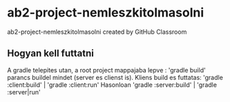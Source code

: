 # ab2-project-nemleszkitolmasolni
ab2-project-nemleszkitolmasolni created by GitHub Classroom

<H2>Hogyan kell futtatni</H2>
A gradle telepites utan, a root project mappajaba lepve : 'gradle build' parancs buildel mindet (server es clienst is).
Kliens build es futtatas: 'gradle :client:build' | 'gradle :client:run'
Hasonloan                 'gradle :server:build' | 'gradle :server|run' 
